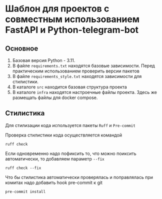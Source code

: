 # Шаблон для проектов с совместным использованием FastAPI и Python-telegram-bot

## Основное

1. Базовая версия Python - 3.11.
2. В файле `requirements.txt` находятся базовые зависимости. Перед практическим использованием проверить версии пакетов
3. В файле `requirements_style.txt` находятся зависимости для стилистики.
4. В каталоге `src` находится базовая структура проекта
5. В каталоге `infra` находятся настроечные файлы проекта. Здесь же размещать файлы для docker compose.

## Стилистика

Для стилизации кода используется пакеты `Ruff` и `Pre-commit`

Проверка стилистики кода осуществляется командой
```shell
ruff check
```

Если одновременно надо пофиксить то, что можно поиксить автоматически, то добавляем параметр `--fix`
```shell
ruff check --fix
```

Что бы стилистика автоматически проверялась и поправлялась при комитах надо добавить hook pre-commit к git

```shell
pre-commit install
```
